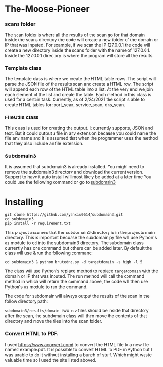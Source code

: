 # The-Moose-Pioneer



### scans folder

The scan folder is where all the results of the scan go for that domain. Inside the scans directory the code will create a new folder of the domain or IP that was inputed. For example, if we scan the IP 127.0.0.1 the code will create a new directory inside the scans folder with the name of 127.0.0.1. Inside the  127.0.0.1 directory is where the program will store all the results.


### Template class
The template class is where we create the HTML table rows. The script will parse the JSON file of the results scan and create a HTML row. The script will append each row of the HTML table into a list. At the very end we join each element of the list and create the table. Each method in this class is used for a certain task. Currently, as of 2/24/2021 the script is able to create HTML tables for:
port_scan, service_scan, dns_scan. 


### FileUtils class
This class is used for creating the output. It currently supports, JSON and text. But it could output a file in any extension because you could name the file any name and it is assumed that when the programmer uses the method that they also include an file extension. 


### Subdomain3

It is assumed that subdomain3 is already installed. You might need to remove the subdomain3 directory and download the current version.  Support to have it auto install will most likely be added at a later time
You could use the following command or go to <a href="https://github.com/yanxiu0614/subdomain3">subdomain3</a>

# Installing
```
git clone https://github.com/yanxiu0614/subdomain3.git
cd subdomain3
pip install -r requirement.txt
```

This project assumes that the subdomain3 directory is in the projects main directory. This is important becuase the subdomain.py file will use Python's ```os``` module to cd into the subdomain3 directory. The subdomain class currently has one command but others can be added later. By default the class will use & run the following command:

```
cd subdomain3 & python brutedns.py -d targetdomain -s high -l 5
```
The class will use Python's replace method to replace ```targetdomain``` with the domain or IP that was inputed.  The run method will call the command method in which will return the command above, the code will then use Python's ```os``` module to run the command. 

The code for subdomain will always output the results of the scan in the follow directory path:

```subdomain3/results/domain```
Two ```csv``` files should be inside that directory after the scan, the subdomain class will then move the contents of that directory and move the files into the scan folder. 


### Convert HTML to PDF. 
I used https://www.aconvert.com/ to convert the HTML file to a new file named example.pdf. It is possible to convert HTML to 
PDF in Python but I was unable to do it without installing a bunch of stuff. Which might waste valuable time so I used the site listed aboved. 